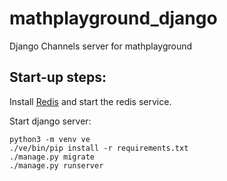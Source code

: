 # mathplayground_django
Django Channels server for mathplayground

## Start-up steps:
Install [Redis](https://redis.io/) and start the redis service.

Start django server:
```
python3 -m venv ve
./ve/bin/pip install -r requirements.txt
./manage.py migrate
./manage.py runserver
```
